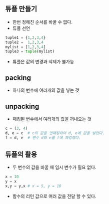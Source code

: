 ## 튜플 만들기
+ 한번 정해진 순서를 바꿀 수 없다.
+ 튜플 선언
```python
tuple1 = {1,2,3,4}
tuple2 =  1,2,3,4
mylist = [1,2,3,4]
tuple3 = tuple(mylist)
```
+ 튜플은 값의 변경과 삭제가 불가능

## packing
+ 하나의 변수에 여러개의 값을 넣는 것

## unpacking
+ 패킹된 변수에서 여러개의 값을 꺼내오는 것
```python 
c = (3, 4) 
d, e = c  # c의 값을 언패킹하여 d, e에 값을 넣었다.
f = d, e  # 변수 d와 e를 f에 패킹했다.
```

## 튜플의 활용
+ 두 변수의 값을 바꿀 때 임시 변수가 필요 없다.
```python
x = 10
y = x
x,y = y,x # x = 5, y = 10
```
+ 함수의 리턴 값으로 여러 값을 전달 할 수 있다.
  

